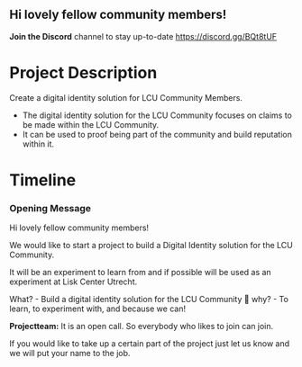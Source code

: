## Hi lovely fellow community members! 
**Join the Discord** channel to stay up-to-date  https://discord.gg/BQt8tUF

# Project Description
Create a digital identity solution for LCU Community Members. 

- The digital identity solution for the LCU Community focuses on claims to be made within the LCU Community. 
- It can be used to proof being part of the community and build reputation within it.  


# Timeline
### Opening Message
Hi lovely fellow community members! 

We would like to start a project to build a Digital Identity solution for the LCU Community.

It will be an experiment to learn from and if possible will be used as an experiment at Lisk Center Utrecht. 

What? - Build a digital identity solution for the LCU Community :hammer: 
why?  - To learn, to experiment with, and because we can! 

**Projectteam:**
It is an open call. So everybody who likes to join can join. 

If you would like to take up a certain part of the project just let us know and we will put your name to the job.


